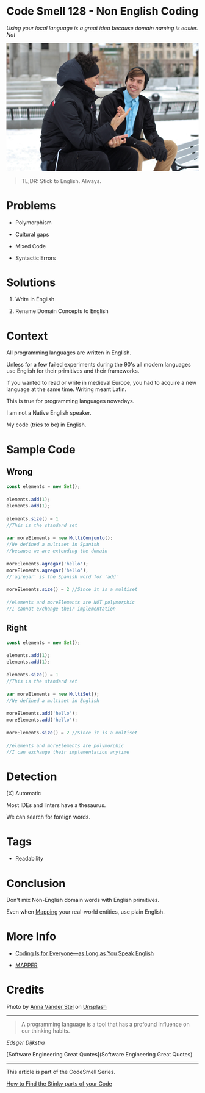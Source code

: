# Code Smell 128 - Non English Coding

*Using your local language is a great idea because domain naming is easier. Not*

![Code Smell 128 - Non English Coding](anna-vander-stel-zimQNLdnKp0-unsplash.jpg)

> TL;DR: Stick to English. Always.

# Problems

- Polymorphism

- Cultural gaps

- Mixed Code

- Syntactic Errors

# Solutions

1. Write in English

2. Rename Domain Concepts to English

# Context

All programming languages are written in English.

Unless for a few failed experiments during the 90's all modern languages use English for their primitives and their frameworks.

if you wanted to read or write in medieval Europe, you had to acquire a new language at the same time. Writing meant Latin.

This is true for programming languages nowadays.

I am not a Native English speaker.

My code (tries to be) in English.

# Sample Code

## Wrong

[Gist Url]: # (https://gist.github.com/mcsee/498a2b777034a67a6725885a20d30c15)
```javascript
const elements = new Set();

elements.add(1);
elements.add(1);

elements.size() = 1 
//This is the standard set

var moreElements = new MultiConjunto();
//We defined a multiset in Spanish
//because we are extending the domain

moreElements.agregar('hello');
moreElements.agregar('hello');
//'agregar' is the Spanish word for 'add'

moreElements.size() = 2 //Since it is a multiset

//elements and moreElements are NOT polymorphic
//I cannot exchange their implementation

```

## Right

[Gist Url]: # (https://gist.github.com/mcsee/34f1d56858e83e39ebda706a05315454)
```javascript
const elements = new Set();

elements.add(1);
elements.add(1);

elements.size() = 1 
//This is the standard set

var moreElements = new MultiSet();
//We defined a multiset in English

moreElements.add('hello');
moreElements.add('hello');

moreElements.size() = 2 //Since it is a multiset

//elements and moreElements are polymorphic
//I can exchange their implementation anytime

```

# Detection

[X] Automatic 

Most IDEs and linters have a thesaurus. 

We can search for foreign words.

# Tags

- Readability

# Conclusion

Don't mix Non-English domain words with English primitives.

Even when [Mapping](https://maximilianocontieri.com/what-is-wrong-with-software) your real-world entities, use plain English.

# More Info

- [Coding Is for Everyone—as Long as You Speak English](https://www.wired.com/story/coding-is-for-everyoneas-long-as-you-speak-english/)

- [MAPPER](https://maximilianocontieri.com/what-is-wrong-with-software)

# Credits

Photo by [Anna Vander Stel](https://unsplash.com/@ann_van_) on [Unsplash](https://unsplash.com/s/photos/speak)  

* * *

> A programming language is a tool that has a profound influence on our thinking habits. 

_Edsger Dijkstra_

[Software Engineering Great Quotes](Software Engineering Great Quotes)

* * *

This article is part of the CodeSmell Series.

[How to Find the Stinky parts of your Code](https://maximilianocontieri.com/how-to-find-the-stinky-parts-of-your-code)